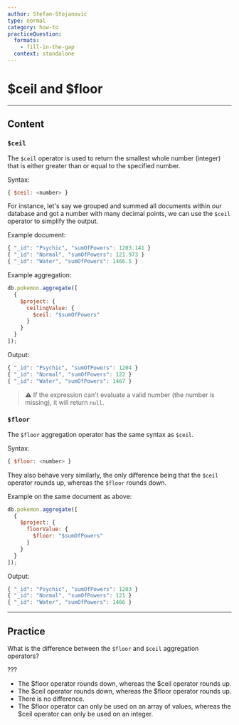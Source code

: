 ```yaml
---
author: Stefan-Stojanovic
type: normal
category: how-to
practiceQuestion:
  formats:
    - fill-in-the-gap
  context: standalone
---
```


# $ceil and $floor


---

## Content

### `$ceil`

The `$ceil` operator is used to return the smallest whole number (integer) that is either greater than or equal to the specified number.

Syntax:

```javascript
{ $ceil: <number> }
```

For instance, let's say we grouped and summed all documents within our database and got a number with many decimal points, we can use the `$ceil` operator to simplify the output.

Example document:

```javascript
{ "_id": "Psychic", "sumOfPowers": 1203.141 }
{ "_id": "Normal", "sumOfPowers": 121.973 }
{ "_id": "Water", "sumOfPowers": 1466.5 }
```

Example aggregation:

```javascript
db.pokemon.aggregate([
  {
    $project: {
      ceilingValue: {
        $ceil: "$sumOfPowers"
      }
    }
  }
]);
```

Output:

```javascript
{ "_id": "Psychic", "sumOfPowers": 1204 }
{ "_id": "Normal", "sumOfPowers": 122 }
{ "_id": "Water", "sumOfPowers": 1467 }
```

> ⚠️ If the expression can't evaluate a valid number (the number is missing), it will return `null`.

### `$floor`

The `$floor` aggregation operator has the same syntax as `$ceil`.

Syntax:

```javascript
{ $floor: <number> }
```

They also behave very similarly, the only difference being that the `$ceil` operator rounds up, whereas the `$floor` rounds down.

Example on the same document as above:

```javascript
db.pokemon.aggregate([
  {
    $project: {
      floorValue: {
        $floor: "$sumOfPowers"
      }
    }
  }
]);
```

Output:

```javascript
{ "_id": "Psychic", "sumOfPowers": 1203 }
{ "_id": "Normal", "sumOfPowers": 121 }
{ "_id": "Water", "sumOfPowers": 1466 }
```


---

## Practice

What is the difference between the `$floor` and `$ceil` aggregation operators?

???

- The $floor operator rounds down, whereas the $ceil operator rounds up.
- The $ceil operator rounds down, whereas the $floor operator rounds up.
- There is no difference.
- The $floor operator can only be used on an array of values, whereas the $ceil operator can only be used on an integer.
